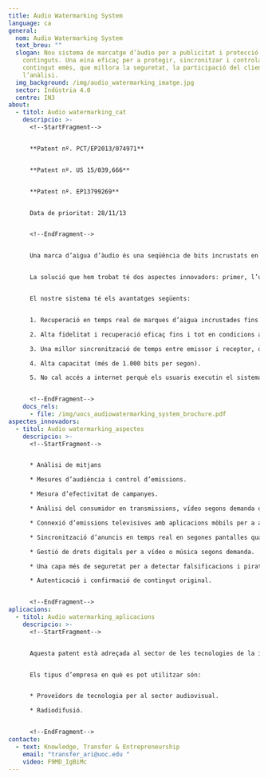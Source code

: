 ```yaml
---
title: Audio Watermarking System
language: ca
general:
  nom: Audio Watermarking System
  text_breu: ""
  slogan: Nou sistema de marcatge d’àudio per a publicitat i protecció de
    continguts. Una eina eficaç per a protegir, sincronitzar i controlar el
    contingut emès, que millora la seguretat, la participació del client i
    l’anàlisi.
  img_background: /img/audio_watermarking_imatge.jpg
  sector: Indústria 4.0
  centre: IN3
about:
  - titol: Audio watermarking_cat
    descripcio: >-
      <!--StartFragment-->


      **Patent nº. PCT/EP2013/074971**


      **Patent nº. US 15/039,666**


      **Patent nº. EP13799269**


      Data de prioritat: 28/11/13


      <!--EndFragment-->


      Una marca d’aigua d’àudio és una seqüència de bits incrustats en un senyal d’àudio transmès (televisió, ràdio o internet). Són imperceptibles per als sentits humans i només poden ser detectats per dispositius com ara telèfons intel·ligents o tauletes. Una marca d’aigua conté identificadors únics tant de la part d’àudio d’on s’ha extret la marca com de la font de distribució en què es pot acreditar el contingut.


      La solució que hem trobat té dos aspectes innovadors: primer, l’ús del domini de Fourier, i segon, l’ús del domini de temps i de freqüència durant la incrustació.


      El nostre sistema té els avantatges següents:


      1. Recuperació en temps real de marques d’aigua incrustades fins i tot a distàncies superiors a sis metres del transmissor d’àudio (altres aplicacions d’última generació només poden recuperar fins a una distància d’1,5 metres).

      2. Alta fidelitat i recuperació eficaç fins i tot en condicions adverses, que permeten superar les distorsions de transmissió i el soroll de fons.

      3. Una millor sincronització de temps entre emissor i receptor, de manera que el contingut ocult arriba a l’objectiu en el temps previst.

      4. Alta capacitat (més de 1.000 bits per segon).

      5. No cal accés a internet perquè els usuaris executin el sistema.


      <!--EndFragment-->
    docs_rels:
      - file: /img/uocs_audiowatermarking_system_brochure.pdf
aspectes_innovadors:
  - titol: Audio watermarking_aspectes
    descripcio: >-
      <!--StartFragment-->


      * Anàlisi de mitjans 

      * Mesures d’audiència i control d’emissions. 

      * Mesura d’efectivitat de campanyes. 

      * Anàlisi del consumidor en transmissions, vídeo segons demanda o fins i tot distribució a internet. Publicitat televisiva 

      * Connexió d’emissions televisives amb aplicacions mòbils per a augmentar la participació de l’espectador. 

      * Sincronització d’anuncis en temps real en segones pantalles quan un programa o anunci s’està emetent. Seguretat digital 

      * Gestió de drets digitals per a vídeo o música segons demanda. 

      * Una capa més de seguretat per a detectar falsificacions i pirateria. 

      * Autenticació i confirmació de contingut original.


      <!--EndFragment-->
aplicacions:
  - titol: Audio watermarking_aplicacions
    descripcio: >-
      <!--StartFragment-->


      Aquesta patent està adreçada al sector de les tecnologies de la informació i la comunicació. 


      Els tipus d’empresa en què es pot utilitzar són: 


      * Proveïdors de tecnologia per al sector audiovisual. 

      * Radiodifusió.


      <!--EndFragment-->
contacte:
  - text: Knowledge, Transfer & Entrepreneurship
    email: "transfer_ari@uoc.edu "
    video: F9MD_IgBiMc
---
```

